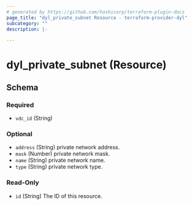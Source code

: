 ```yaml
---
# generated by https://github.com/hashicorp/terraform-plugin-docs
page_title: "dyl_private_subnet Resource - terraform-provider-dyl"
subcategory: ""
description: |-
  
---
```


# dyl_private_subnet (Resource)





<!-- schema generated by tfplugindocs -->
## Schema

### Required

- `vdc_id` (String)

### Optional

- `address` (String) private network address.
- `mask` (Number) private network mask.
- `name` (String) private network name.
- `type` (String) private network type.

### Read-Only

- `id` (String) The ID of this resource.
